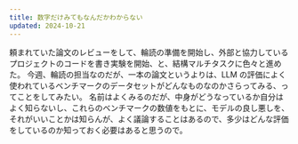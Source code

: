 ```yaml
---
title: 数字だけみてもなんだかわからない
updated: 2024-10-21
---
```


頼まれていた論文のレビューをして、輪読の準備を開始し、外部と協力しているプロジェクトのコードを書き実験を開始、と、結構マルチタスクに色々と進めた。
今週、輪読の担当なのだが、一本の論文というよりは、LLM の評価によく使われているベンチマークのデータセットがどんなものなのかさらってみる、ってことをしてみたい。
名前はよくみるのだが、中身がどうなっているか自分はよく知らないし、これらのベンチマークの数値をもとに、モデルの良し悪しを、それがいいことかは知らんが、よく議論することはあるので、多少はどんな評価をしているのか知っておく必要はあると思うので。
